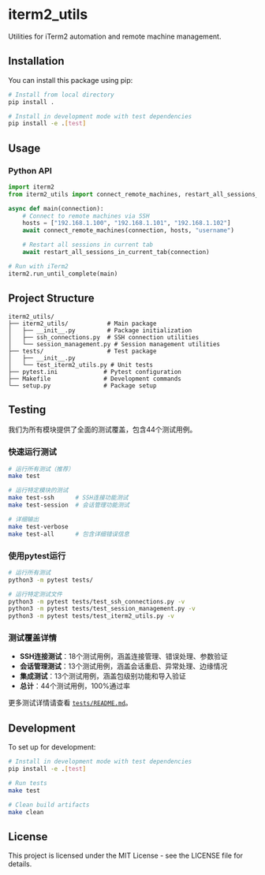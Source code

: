 # iterm2_utils

Utilities for iTerm2 automation and remote machine management.

## Installation

You can install this package using pip:

```bash
# Install from local directory
pip install .

# Install in development mode with test dependencies
pip install -e .[test]
```

## Usage

### Python API

```python
import iterm2
from iterm2_utils import connect_remote_machines, restart_all_sessions_in_current_tab

async def main(connection):
    # Connect to remote machines via SSH
    hosts = ["192.168.1.100", "192.168.1.101", "192.168.1.102"]
    await connect_remote_machines(connection, hosts, "username")

    # Restart all sessions in current tab
    await restart_all_sessions_in_current_tab(connection)

# Run with iTerm2
iterm2.run_until_complete(main)
```

## Project Structure

```
iterm2_utils/
├── iterm2_utils/           # Main package
│   ├── __init__.py         # Package initialization
│   ├── ssh_connections.py  # SSH connection utilities
│   └── session_management.py # Session management utilities
├── tests/                  # Test package
│   ├── __init__.py
│   └── test_iterm2_utils.py # Unit tests
├── pytest.ini             # Pytest configuration
├── Makefile               # Development commands
└── setup.py               # Package setup
```

## Testing

我们为所有模块提供了全面的测试覆盖，包含44个测试用例。

### 快速运行测试

```bash
# 运行所有测试（推荐）
make test

# 运行特定模块的测试
make test-ssh      # SSH连接功能测试
make test-session  # 会话管理功能测试

# 详细输出
make test-verbose
make test-all      # 包含详细错误信息
```

### 使用pytest运行

```bash
# 运行所有测试
python3 -m pytest tests/

# 运行特定测试文件
python3 -m pytest tests/test_ssh_connections.py -v
python3 -m pytest tests/test_session_management.py -v
python3 -m pytest tests/test_iterm2_utils.py -v
```

### 测试覆盖详情

- **SSH连接测试**：18个测试用例，涵盖连接管理、错误处理、参数验证
- **会话管理测试**：13个测试用例，涵盖会话重启、异常处理、边缘情况
- **集成测试**：13个测试用例，涵盖包级别功能和导入验证
- **总计**：44个测试用例，100%通过率

更多测试详情请查看 [`tests/README.md`](tests/README.md)。

## Development

To set up for development:

```bash
# Install in development mode with test dependencies
pip install -e .[test]

# Run tests
make test

# Clean build artifacts
make clean
```

## License

This project is licensed under the MIT License - see the LICENSE file for details.
